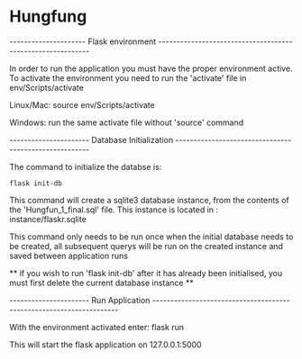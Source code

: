 # Hungfung
--------------------- Flask environment -----------------------------------------------------------

In order to run the application you must have the proper environment active. To activate the environment you need to run the 'activate' file in env/Scripts/activate

Linux/Mac: source env/Scripts/activate

Windows: run the same activate file without 'source' command

---------------------- Database Initialization ------------------------------------------------------

The command to initialize the databse is:

    flask init-db
This command will create a sqlite3 database instance, from the contents of the 'Hungfun_1_final.sql' file. This instance is located in : instance/flaskr.sqlite

This command only needs to be run once when the initial database needs to be created, all subsequent querys will be run on the created instance and saved between application runs

** if you wish to run 'flask init-db' after it has already been initialised, you must first delete the current database instance **

---------------------- Run Application --------------------------------------------------------------------

With the environment activated enter: flask run

This will start the flask application on 127.0.0.1:5000
